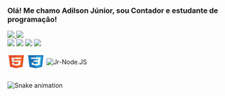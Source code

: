 ### Olá! Me chamo Adilson Júnior, sou Contador e estudante de programação!
<div>
<a href="https://github.com/jhuunn">
<img height="150em" src="https://github-readme-stats.vercel.app/api?username=jhuunn&show_icons=true&theme=tokyonight&include_all_commits=true&count_private=true"/>
<img height="150em" src="https://github-readme-stats.vercel.app/api/top-langs/?username=jhuunn&layout=compact&langs_count=7&theme=tokyonight"/>
</div>
  
<div>
  <a href="https://instagram.com/jhuunn" target="_blank"><img src="https://img.shields.io/badge/-Instagram-%23E4405F?style=for-the-badge&logo=instagram&logoColor=white" target="_blank"></a>
  <a href="https://discord.gg/6756" target="_blank"><img src="https://img.shields.io/badge/Discord-7289DA?style=for-the-badge&logo=discord&logoColor=white" target="_blank"></a> 
  <a href = "mailto:adilsonspjr7@gmail.com"><img src="https://img.shields.io/badge/-Gmail-%23333?style=for-the-badge&logo=gmail&logoColor=white" target="_blank"></a>
  <a href="https://www.linkedin.com/in/adilson-jr7" target="_blank"><img src="https://img.shields.io/badge/-LinkedIn-%230077B5?style=for-the-badge&logo=linkedin&logoColor=white" target="_blank"></a> 
 
  
<div style="display: inline_block"><br>
  <img align="center" alt="Jr-HTML" height="30" width="40" src="https://raw.githubusercontent.com/devicons/devicon/master/icons/html5/html5-original.svg">
  <img align="center" alt="Jr-CSS" height="30" width="40" src="https://raw.githubusercontent.com/devicons/devicon/master/icons/css3/css3-original.svg">
  <img align="center" alt="Jr-Node.JS" height="32" width="40" src="https://cdn.jsdelivr.net/gh/devicons/devicon/icons/nodejs/nodejs-original.svg"></div>

##
 

  ![Snake animation](https://github.com/jhuunn/jhuunn/blob/output/github-contribution-grid-snake.svg)
</div>

